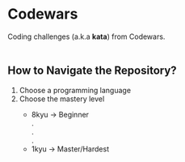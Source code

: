 <h1> Codewars </h1>
<p>
  Coding challenges (a.k.a <b>kata</b>) from Codewars. <br> <br>
  <h2> How to Navigate the Repository? </h2> 
 <ol>
  <li> Choose a programming language </li>
 <li> Choose the mastery level</li>
    <ul>
    <li>  8kyu &rarr; Beginner </li>
                .<br>
                .<br>
                .<br>
   <li>   1kyu &rarr;   Master/Hardest </li>
      </ul>
 </ol>
  </p>
